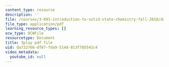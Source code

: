 ```yaml
---
content_type: resource
description: ''
file: /courses/3-091-introduction-to-solid-state-chemistry-fall-2018/da732766df67fda9514d813f785541c4_AbyrF4VtlYY.pdf
file_type: application/pdf
learning_resource_types: []
ocw_type: OCWFile
resourcetype: Document
title: 3play pdf file
uid: da732766-df67-fda9-514d-813f785541c4
video_metadata:
  youtube_id: null
---
```

